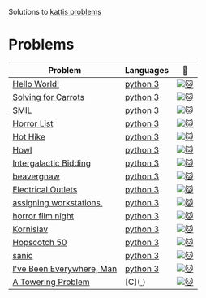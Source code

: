 Solutions to [kattis problems](https://open.kattis.com/problems)
# Problems
| Problem | Languages | :link: |
|-|-|-|
|[Hello World!](https://open.kattis.com/problems/hello)| [python 3](https://github.com/MehrnooshZandi/kattis-solutions/blob/main/python/hello_world!.py)|[![:cat:](https://open.kattis.com/favicon)](https://open.kattis.com/problems/hello)
|[Solving for Carrots](https://open.kattis.com/problems/carrots)| [python 3](https://github.com/MehrnooshZandi/kattis-solutions/blob/main/python/solving_for_carrots.py)|[![:cat:](https://open.kattis.com/favicon)](https://open.kattis.com/problems/carrots)
|[SMIL](https://open.kattis.com/problems/smil)| [python 3](https://github.com/MehrnooshZandi/kattis-solutions/blob/main/python/smil.py)|[![:cat:](https://open.kattis.com/favicon)](https://open.kattis.com/problems/smil)
|[Horror List](https://open.kattis.com/problems/horror)| [python 3](https://github.com/MehrnooshZandi/kattis-solutions/blob/main/python/Horror%20List)|[![:cat:](https://open.kattis.com/favicon)](https://github.com/MehrnooshZandi/kattis-solutions/tree/main/python)
|[Hot Hike](https://open.kattis.com/problems/hothike)| [python 3](https://github.com/MehrnooshZandi/kattis-solutions/blob/main/python/Hot%20Hike)|[![:cat:](https://open.kattis.com/favicon)](https://github.com/MehrnooshZandi/kattis-solutions/tree/main/python)
|[Howl](https://open.kattis.com/problems/howl)| [python 3](https://github.com/MehrnooshZandi/kattis-solutions/blob/main/python/Howl)|[![:cat:](https://open.kattis.com/favicon)](https://github.com/MehrnooshZandi/kattis-solutions/tree/main/python)
|[Intergalactic Bidding]( https://open.kattis.com/problems/intergalacticbidding)| [python 3]( https://github.com/MehrnooshZandi/kattis-solutions/blob/main/python/intergalacticbidding.py)|[![:cat:](https://open.kattis.com/favicon)](https://github.com/MehrnooshZandi/kattis-solutions/tree/main/python)
|[beavergnaw](https://open.kattis.com/problems/beavergnaw )| [python 3](https://github.com/MehrnooshZandi/kattis-solutions/blob/main/python/beavergnaw.py)|[![:cat:](https://open.kattis.com/favicon)](https://github.com/MehrnooshZandi/kattis-solutions/tree/main/python)
|[Electrical Outlets](https://open.kattis.com/problems/electricaloutlets )| [python 3]( https://github.com/MehrnooshZandi/kattis-solutions/blob/main/python/electrical_outlets.py)|[![:cat:](https://open.kattis.com/favicon)](https://github.com/MehrnooshZandi/kattis-solutions/tree/main/python)
|[assigning workstations.]( https://open.kattis.com/problems/workstations )| [python 3](https://github.com/MehrnooshZandi/kattis-solutions/blob/main/python/assigning_workstations.py)|[![:cat:](https://open.kattis.com/favicon)](https://github.com/MehrnooshZandi/kattis-solutions/tree/main/python)
|[horror film night](https://open.kattis.com/problems/horrorfilmnight)| [python 3](https://github.com/MehrnooshZandi/kattis-solutions/blob/main/python/horror_film_night.py)|[![:cat:](https://open.kattis.com/favicon)](https://github.com/MehrnooshZandi/kattis-solutions/tree/main/python)
|[Kornislav](https://open.kattis.com/problems/kornislav)| [python 3](https://github.com/MehrnooshZandi/kattis-solutions/blob/main/python/kornislav.py)|[![:cat:](https://open.kattis.com/favicon)](https://github.com/MehrnooshZandi/kattis-solutions/tree/main/python)
|[Hopscotch 50](https://open.kattis.com/problems/hopscotch50)| [python 3](https://github.com/MehrnooshZandi/kattis-solutions/blob/main/python/hopscotch_50.py)|[![:cat:](https://open.kattis.com/favicon)](https://github.com/MehrnooshZandi/kattis-solutions/tree/main/python)
|[sanic](https://open.kattis.com/problems/sanic)| [python 3](https://github.com/MehrnooshZandi/kattis-solutions/blob/main/python/sanic.py)|[![:cat:](https://open.kattis.com/favicon)](https://github.com/MehrnooshZandi/kattis-solutions/tree/main/python)
|[I've Been Everywhere, Man](https://open.kattis.com/problems/everywhere)| [python 3](https://github.com/MehrnooshZandi/kattis-solutions/blob/main/python/i've_been_everywhere%2C_man.py)|[![:cat:](https://open.kattis.com/favicon)](https://github.com/MehrnooshZandi/kattis-solutions/tree/main/python)
|[A Towering Problem](https://open.kattis.com/problems/towering)| [C]([ ](https://github.com/MehrnooshZandi/kattis-solutions/blob/main/C/towering.c))|[![:cat:](https://open.kattis.com/favicon)](https://github.com/MehrnooshZandi/kattis-solutions/tree/main/python)



